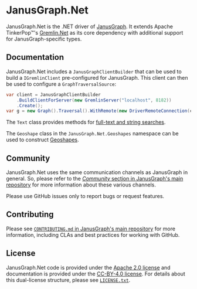 # JanusGraph.Net

JanusGraph.Net is the .NET driver of [JanusGraph][JanusGraph]. It extends
Apache TinkerPop™'s [Gremlin.Net][Gremlin.Net] as its core dependency
with additional support for JanusGraph-specific types.

## Documentation

JanusGraph.Net includes a `JanusGraphClientBuilder` that can be used to build
a `IGremlinClient` pre-configured for JanusGraph. This client can then be used
to configure a `GraphTraversalSource`:

```cs
var client = JanusGraphClientBuilder
    .BuildClientForServer(new GremlinServer("localhost", 8182))
    .Create();
var g = new Graph().Traversal().WithRemote(new DriverRemoteConnection(client));
```

The `Text` class provides methods for
[full-text and string searches][text-predicates].

The `Geoshape` class in the `JanusGraph.Net.Geoshapes` namespace can be used to
construct [Geoshapes][geoshapes].

## Community

JanusGraph.Net uses the same communication channels as JanusGraph in general.
So, please refer to the
[_Community_ section in JanusGraph's main repository][JanusGraph-community]
for more information about these various channels.

Please use GitHub issues only to report bugs or request features.

## Contributing

Please see
[`CONTRIBUTING.md` in JanusGraph's main repository][JanusGraph-contributing]
for more information, including CLAs and best practices for working with
GitHub.

## License

JanusGraph.Net code is provided under the [Apache 2.0 license](APACHE-2.0.txt)
and documentation is provided under the [CC-BY-4.0 license](CC-BY-4.0.txt). For
details about this dual-license structure, please see
[`LICENSE.txt`](LICENSE.txt).

[JanusGraph]: http://janusgraph.org/
[Gremlin.Net]: http://tinkerpop.apache.org/docs/current/reference/#gremlin-DotNet
[text-predicates]: https://docs.janusgraph.org/latest/search-predicates.html#_text_predicate
[geoshapes]: https://docs.janusgraph.org/latest/search-predicates.html#geoshape
[JanusGraph-community]: https://github.com/JanusGraph/janusgraph#community
[JanusGraph-contributing]: https://github.com/JanusGraph/janusgraph/blob/master/CONTRIBUTING.md